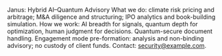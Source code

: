 Janus: Hybrid AI–Quantum Advisory
What we do: climate risk pricing and arbitrage; M&A diligence and structuring; IPO analytics and book-building simulation.
How we work: AI breadth for signals, quantum depth for optimization, human judgment for decisions. Quantum-secure document handling.
Engagement mode pre-formation: analysis and non-binding advisory; no custody of client funds.
Contact: security@example.com.
